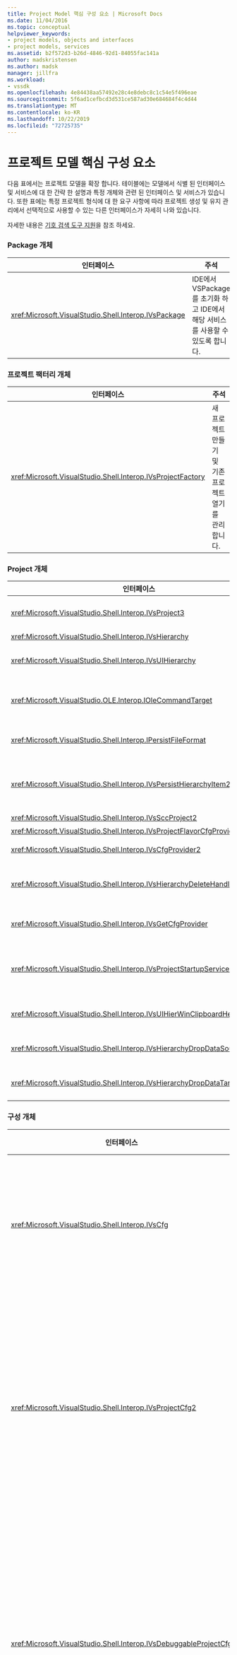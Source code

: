 ```yaml
---
title: Project Model 핵심 구성 요소 | Microsoft Docs
ms.date: 11/04/2016
ms.topic: conceptual
helpviewer_keywords:
- project models, objects and interfaces
- project models, services
ms.assetid: b2f572d3-b26d-4846-92d1-84055fac141a
author: madskristensen
ms.author: madsk
manager: jillfra
ms.workload:
- vssdk
ms.openlocfilehash: 4e84438aa57492e28c4e8debc8c1c54e5f496eae
ms.sourcegitcommit: 5f6ad1cefbcd3d531ce587ad30e684684f4c4d44
ms.translationtype: MT
ms.contentlocale: ko-KR
ms.lasthandoff: 10/22/2019
ms.locfileid: "72725735"
---
```

# <a name="project-model-core-components"></a>프로젝트 모델 핵심 구성 요소
다음 표에서는 프로젝트 모델을 확장 합니다. 테이블에는 모델에서 식별 된 인터페이스 및 서비스에 대 한 간략 한 설명과 특정 개체와 관련 된 인터페이스 및 서비스가 있습니다. 또한 표에는 특정 프로젝트 형식에 대 한 요구 사항에 따라 프로젝트 생성 및 유지 관리에서 선택적으로 사용할 수 있는 다른 인터페이스가 자세히 나와 있습니다.

 자세한 내용은 [기호 검색 도구 지원](../../extensibility/internals/supporting-symbol-browsing-tools.md)을 참조 하세요.

### <a name="package-object"></a>Package 개체

|인터페이스|주석|
|---------------|--------------|
|<xref:Microsoft.VisualStudio.Shell.Interop.IVsPackage>|IDE에서 VSPackage를 초기화 하 고 IDE에서 해당 서비스를 사용할 수 있도록 합니다.|

### <a name="project-factory-object"></a>프로젝트 팩터리 개체

|인터페이스|주석|
|---------------|--------------|
|<xref:Microsoft.VisualStudio.Shell.Interop.IVsProjectFactory>|새 프로젝트 만들기 및 기존 프로젝트 열기를 관리 합니다.|

### <a name="project-objects"></a>Project 개체

|인터페이스|주석|
|----------------|--------------|
|<xref:Microsoft.VisualStudio.Shell.Interop.IVsProject3>|프로젝트 항목의 추가 및 제거를 관리 하 고, 편집기를 열고, 각 문서 모니커와 `VSITEMID` 간의 매핑을 유지 관리 합니다. @No__t_0 및 `IVsProject2`에서 상속 됩니다.|
|<xref:Microsoft.VisualStudio.Shell.Interop.IVsHierarchy>|탐색 및 표시 속성을 관리 하 고 이벤트를 제공 합니다.|
|<xref:Microsoft.VisualStudio.Shell.Interop.IVsUIHierarchy>|포커스가 솔루션 탐색기에 있는 경우에만 적용 되는 잘라내기 및 이름 바꾸기와 같은 명령에 `IOleCommandTarget`와 유사 하 게 명령 실행을 사용 하도록 설정 합니다.|
|<xref:Microsoft.VisualStudio.OLE.Interop.IOleCommandTarget>|프로젝트 계층 구조에 대 한 기본 명령 대상 인터페이스로 사용 됩니다. 명령 상태 또는 상태 및 실행 명령에 대 한 개체를 쿼리 하는 표준 인터페이스입니다. 프로젝트 창에 포커스가 없는 경우 사용할 수 있습니다.|
|<xref:Microsoft.VisualStudio.Shell.Interop.IPersistFileFormat>|프로젝트 상태에 대 한 지 속성을 조정 합니다. 일반적으로 프로젝트 상태는 프로젝트 파일로 저장 되지만 파일 기반이 아닌 저장소 시스템에 맞게 조정 될 수 있습니다.|
|<xref:Microsoft.VisualStudio.Shell.Interop.IVsPersistHierarchyItem2>|프로젝트에서 해당 프로젝트 항목의 모든 요소를 디스크의 파일 또는 다른 저장소 시스템의 개체와 함께 관리할 수 있도록 합니다. @No__t_0 인터페이스는 <xref:Microsoft.VisualStudio.Shell.Interop.IVsPersistDocData2> 인터페이스를 구현 하지 않는 항목에 사용 됩니다.|
|<xref:Microsoft.VisualStudio.Shell.Interop.IVsSccProject2>|소스 코드 제어를 사용 하 여 상호 작용을 조정 합니다.|
|<xref:Microsoft.VisualStudio.Shell.Interop.IVsProjectFlavorCfgProvider>|프로젝트에서 구성 정보를 관리할 수 있도록 합니다.|
|<xref:Microsoft.VisualStudio.Shell.Interop.IVsCfgProvider2>|디버그/릴리스 구성과 같은 프로젝트 구성 개체를 관리 합니다. 빌드, 배포 및 디버그 작업은 프로젝트 구성 개체를 통해 조정 됩니다.|
|<xref:Microsoft.VisualStudio.Shell.Interop.IVsHierarchyDeleteHandler>|계층 항목에 대 한 삭제 (소거식) 또는 제거 (비 소거식) 옵션을 제어 하기 위해 계층에 의해 구현 됩니다. @No__t_1 인터페이스의 `IVsHierarchyDeleteHandler` 인터페이스에서 쿼리 인터페이스를 호출 합니다.|
|<xref:Microsoft.VisualStudio.Shell.Interop.IVsGetCfgProvider>|@No__t_1 인터페이스를 구현 하는 project 개체와 다른 COM id에서 `IVsCfgProvider2` 인터페이스를 지 원하는 개체를 구현 하는 옵션을 제공 합니다.|
|<xref:Microsoft.VisualStudio.Shell.Interop.IVsProjectStartupServices>|다른 개발자가 프로젝트를 확장할 수 있도록 구현 된 선택적 인터페이스입니다. @No__t_0 인터페이스를 사용 하면 타사 VSPackage 프로젝트 파일에 유지 하는 GUID를 등록 하 여 프로젝트를 로드할 때마다 타사 서비스 GUID를 프로젝트 파일에 로드 하 고 해당 GUID에 대 한 `QueryService`를 호출할 수 있습니다.|
|<xref:Microsoft.VisualStudio.Shell.Interop.IVsUIHierWinClipboardHelperEvents>|잘라내기, 복사, 붙여넣기 등의 클립보드 작업을 조정 하기 위해 `UIHierarchy` 창에서 소스 계층에 의해 구현 됩니다. @No__t_0 인터페이스를 사용 하 여 클립보드 이벤트를 등록할 수 있습니다.|
|<xref:Microsoft.VisualStudio.Shell.Interop.IVsHierarchyDropDataSource2>|UI 계층 구조 창에서 끌어서 놓기 작업을 수행 하는 동안 데이터 소스를 기준으로 끌어 온 항목에 대 한 정보를 제공 합니다. @No__t_0 인터페이스에서 호출 됩니다.|
|<xref:Microsoft.VisualStudio.Shell.Interop.IVsHierarchyDropDataTarget>|UI 계층 구조 창에서 끌어서 놓기 작업을 수행 하는 동안 끌어 놓기 대상에 상대적인 끌어 온 항목에 대 한 정보를 제공 합니다. @No__t_0 인터페이스에서 호출 됩니다.|

### <a name="configuration-object"></a>구성 개체

|인터페이스|주석|
|----------------|--------------|
|<xref:Microsoft.VisualStudio.Shell.Interop.IVsCfg>|구성에 대 한 정보를 제공 합니다.|
|<xref:Microsoft.VisualStudio.Shell.Interop.IVsProjectCfg2>|프로젝트에서 구성 정보를 관리할 수 있도록 합니다.|
|<xref:Microsoft.VisualStudio.Shell.Interop.IVsDebuggableProjectCfg>|디버거를 제어 하 여 프로젝트를 실행할 수 있도록 합니다.|
|<xref:Microsoft.VisualStudio.Shell.Interop.IVsDeployableProjectCfg>|다른 프로젝트에 대 한 배포 작업을 수행 하는 배포 프로젝트에 의해 구현 됩니다.|

### <a name="configuration-builder-object"></a>구성 작성기 개체

|인터페이스|주석|
|----------------|--------------|
|<xref:Microsoft.VisualStudio.Shell.Interop.IVsBuildableProjectCfg>|프로젝트 구성의 빌드 작업을 관리 합니다.|

### <a name="additional-project-objects"></a>추가 프로젝트 개체

|인터페이스|주석|
|----------------|--------------|
|`IDispatch`<br /><br /> <xref:Microsoft.VisualStudio.OLE.Interop.ISpecifyPropertyPages>|**속성** 창에 항목 속성을 표시 합니다.|
|<xref:Microsoft.VisualStudio.Shell.Interop.IVsOutput2><br /><br /> <xref:Microsoft.VisualStudio.Shell.Interop.IVsEnumOutputs>|배포에 대 한 출력을 표시 합니다.|

 다음 표에서는 프로젝트 모델에서 식별 된 서비스에 대 한 간략 한 설명을 제공 합니다.

### <a name="services"></a>서비스

|서비스|주석|
|-------------|--------------|
|<xref:Microsoft.VisualStudio.Shell.Interop.SVsRegisterProjectTypes>|Vspackage에서 프로젝트 형식을 구현 하 여 IDE에 프로젝트 팩터리가 존재 함을 등록 하는 데 사용 됩니다. VSPackage는이 서비스에 대 한 `QueryService`를 호출 하 고 `IVsPackage::SetSite` 메서드가 호출 될 때 해당 프로젝트 팩터리를 등록 해야 합니다. @No__t_0 메서드를 호출 하지 않으면 프로젝트가 인스턴스화되지 않습니다.|
|<xref:Microsoft.VisualStudio.Shell.Interop.SVsSolution>|프로젝트를 열거 하 고, 새 프로젝트를 만들고, 프로젝트 변경 내용을 확인 하는 등 현재 솔루션에 대 한 IDE의 내부 기본 제공 개념에 대 한 액세스를 제공 합니다.|
|<xref:Microsoft.VisualStudio.Shell.Interop.SVsSccManager>|소스 제어에 참여 하려는 프로젝트에 의해 호출 됩니다.|
|<xref:Microsoft.VisualStudio.Shell.Interop.SVsRunningDocumentTable>|하나 이상의 프로젝트 항목이 이미 열려 있는지 여부를 확인 하기 위해 열려 있는 문서 테이블을 유지 관리 합니다.|
|<xref:Microsoft.VisualStudio.Shell.Interop.SVsUIShellOpenDocument>|표준 편집기나 특정 편집기를 사용 하 여 프로젝트 항목을 실제로 열기 위해 호출 되는 인터페이스 및 메서드를 포함 합니다.|
|<xref:Microsoft.VisualStudio.Shell.Interop.SVsTrackProjectDocuments>|항목을 추가, 제거 또는 이름을 바꿀 때 모든 프로젝트에서 호출 해야 합니다.|
|<xref:Microsoft.VisualStudio.Shell.Interop.SVsFileChangeEx>|파일이 나 디렉터리에 대 한 변경 내용을 관리 하 고 디스크에서 선택한 파일이 변경 되 면 클라이언트에 알립니다.|
|<xref:Microsoft.VisualStudio.Shell.Interop.SVsQueryEditQuerySave>|모든 프로젝트와 편집기에서 항목을 변경 하거나 저장 하기 전에 호출 해야 합니다.|
|<xref:Microsoft.VisualStudio.Shell.Interop.SVsSolutionBuildManager>|프로젝트 구성에 대 한 빌드 및 배포 작업의 순서를 관리 합니다.|
|<xref:Microsoft.VisualStudio.Shell.Interop.SVsShellDebugger>|대부분의 디버깅 컨트롤에 사용 되는 하위 수준 디버거 서비스에 대 한 액세스를 제공 합니다.|
|<xref:Microsoft.VisualStudio.Shell.Interop.SVsShellMonitorSelection>|현재 선택 항목에 대 한 정보에 대 한 Vspackage 액세스를 사용 하도록 설정 하 고 **속성** 창과 통신할 수 있습니다.|
|<xref:Microsoft.VisualStudio.Shell.Interop.SVsUIShell>|도구 창이 나 문서 창을 만들거나 열거 하거나 사용자에 게 오류를 보고 하는 기능과 같은 기본적인 UI 관련 IDE 기능을 제공 합니다.|
|<xref:Microsoft.VisualStudio.Shell.Interop.SVsStatusbar>|IDE의 상태 표시줄에 대 한 액세스를 제공 합니다.|
|<xref:Microsoft.VisualStudio.Shell.Interop.IVsExtensibility3>|자동화 모델을 구현 하는 데 사용 됩니다. 프로젝트 모델에서이 개체의 인스턴스를 만들 수 있는 속성 개체를 반환 합니다.|
|<xref:Microsoft.VisualStudio.Shell.Interop.SVsUIHierWinClipboardHelper>|계층의 프로젝트 개체에 대해 클립보드 이벤트를 구현 하는 데 사용 됩니다. `SVsUIHierWinClipboardHelper`를 사용 하면 잘라내기, 복사 및 붙여넣기 작업을 올바르게 처리할 수 있습니다.|

## <a name="see-also"></a>참조
- <xref:Microsoft.VisualStudio.OLE.Interop.IOleCommandTarget>
- [검사 목록: 새 프로젝트 형식 만들기](../../extensibility/internals/checklist-creating-new-project-types.md)
- [빌드에 없음: HierUtil7 프로젝트 클래스를 사용 하 여 프로젝트 형식 (C++) 구현](https://msdn.microsoft.com/library/a5c16a09-94a2-46ef-87b5-35b815e2f346)
- [기호 검색 도구 지원](../../extensibility/internals/supporting-symbol-browsing-tools.md)
- [프로젝트 모델의 요소](../../extensibility/internals/elements-of-a-project-model.md)